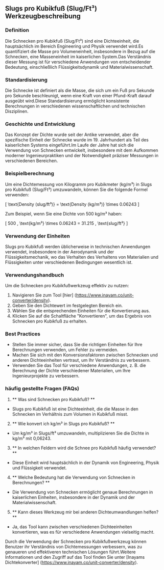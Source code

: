 ## Slugs pro Kubikfuß (Slug/Ft³) Werkzeugbeschreibung

### Definition
Die Schnecken pro Kubikfuß (Slug/Ft³) sind eine Dichteeinheit, die hauptsächlich im Bereich Engineering und Physik verwendet wird.Es quantifiziert die Masse pro Volumeneinheit, insbesondere in Bezug auf die Schnecken, eine Masseneinheit im kaiserlichen System.Das Verständnis dieser Messung ist für verschiedene Anwendungen von entscheidender Bedeutung, einschließlich Flüssigkeitsdynamik und Materialwissenschaft.

### Standardisierung
Die Schnecke ist definiert als die Masse, die sich um ein Fuß pro Sekunde pro Sekunde beschleunigt, wenn eine Kraft von einer Pfund-Kraft darauf ausgeübt wird.Diese Standardisierung ermöglicht konsistente Berechnungen in verschiedenen wissenschaftlichen und technischen Disziplinen.

### Geschichte und Entwicklung
Das Konzept der Dichte wurde seit der Antike verwendet, aber die spezifische Einheit der Schnecke wurde im 19. Jahrhundert als Teil des kaiserlichen Systems eingeführt.Im Laufe der Jahre hat sich die Verwendung von Schnecken entwickelt, insbesondere mit dem Aufkommen moderner Ingenieurpraktiken und der Notwendigkeit präziser Messungen in verschiedenen Bereichen.

### Beispielberechnung
Um eine Dichtemessung von Kilogramm pro Kubikmeter (kg/m³) in Slugs pro Kubikfuß (Slug/Ft³) umzuwandeln, können Sie die folgende Formel verwenden:

\[ \text{Density (slug/ft³)} = \text{Density (kg/m³)} \times 0.06243 \]

Zum Beispiel, wenn Sie eine Dichte von 500 kg/m³ haben:

\[ 500 \, \text{kg/m³} \times 0.06243 = 31.215 \, \text{slug/ft³} \]

### Verwendung der Einheiten
Slugs pro Kubikfuß werden üblicherweise in technischen Anwendungen verwendet, insbesondere in der Aerodynamik und der Flüssigkeitsmechanik, wo das Verhalten des Verhaltens von Materialien und Flüssigkeiten unter verschiedenen Bedingungen wesentlich ist.

### Verwendungshandbuch
Um die Schnecken pro Kubikfußwerkzeug effektiv zu nutzen:
1. Navigieren Sie zum Tool [hier] (https://www.inayam.co/unit-converter/density).
2. Geben Sie den Dichtewert im festgelegten Bereich ein.
3. Wählen Sie die entsprechenden Einheiten für die Konvertierung aus.
4. Klicken Sie auf die Schaltfläche "Konvertieren", um das Ergebnis von Schnecken pro Kubikfuß zu erhalten.

### Best Practices
- Stellen Sie immer sicher, dass Sie die richtigen Einheiten für Ihre Berechnungen verwenden, um Fehler zu vermeiden.
- Machen Sie sich mit den Konversionsfaktoren zwischen Schnecken und anderen Dichteeinheiten vertraut, um Ihr Verständnis zu verbessern.
- Verwenden Sie das Tool für verschiedene Anwendungen, z. B. die Berechnung der Dichte verschiedener Materialien, um Ihre Ingenieurprojekte zu verbessern.

### häufig gestellte Fragen (FAQs)

1. ** Was sind Schnecken pro Kubikfuß? **
- Slugs pro Kubikfuß ist eine Dichteeinheit, die die Masse in den Schnecken im Verhältnis zum Volumen in Kubikfuß misst.

2. ** Wie konvert ich kg/m³ in Slugs pro Kubikfuß? **
- Um kg/m³ in Slugs/ft³ umzuwandeln, multiplizieren Sie die Dichte in kg/m³ mit 0,06243.

3. ** In welchen Feldern wird die Schnee pro Kubikfuß häufig verwendet? **
- Diese Einheit wird hauptsächlich in der Dynamik von Engineering, Physik und Flüssigkeit verwendet.

4. ** Welche Bedeutung hat die Verwendung von Schnecken in Berechnungen? **
- Die Verwendung von Schnecken ermöglicht genaue Berechnungen in kaiserlichen Einheiten, insbesondere in der Dynamik und der Materialwissenschaft.

5. ** Kann dieses Werkzeug mir bei anderen Dichteumwandlungen helfen? **
- Ja, das Tool kann zwischen verschiedenen Dichteeinheiten konvertieren, was es für verschiedene Anwendungen vielseitig macht.

Durch die Verwendung der Schnecken pro Kubikfußwerkzeug können Benutzer ihr Verständnis von Dichtemessungen verbessern, was zu genaueren und effektiveren technischen Lösungen führt.Weitere Informationen und den Zugriff auf das Tool finden Sie unter [Inayams Dichtekonverter] (https://www.inayam.co/unit-converter/density).